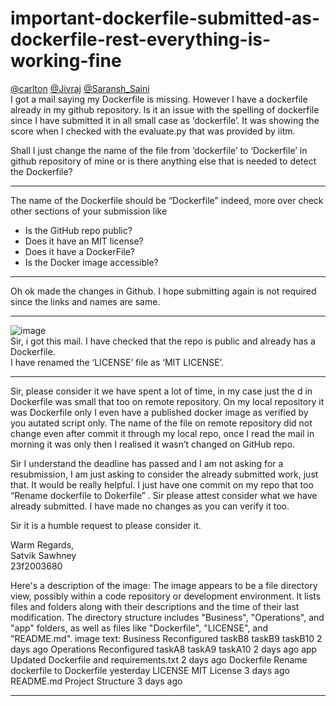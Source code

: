# important-dockerfile-submitted-as-dockerfile-rest-everything-is-working-fine

[@carlton](/u/carlton) [@Jivraj](/u/jivraj) [@Saransh\_Saini](/u/saransh_saini)  
I got a mail saying my Dockerfile is missing. However I have a dockerfile already in my github repository. Is it an issue with the spelling of dockerfile since I have submitted it in all small case as ‘dockerfile’. It was showing the score when I checked with the evaluate.py that was provided by iitm.

Shall I just change the name of the file from ‘dockerfile’ to ‘Dockerfile’ in github repository of mine or is there anything else that is needed to detect the Dockerfile?

---

The name of the Dockerfile should be “Dockerfile” indeed, more over check other sections of your submission like

* Is the GitHub repo public?
* Does it have an MIT license?
* Does it have a DockerFile?
* Is the Docker image accessible?

---

Oh ok made the changes in Github. I hope submitting again is not required since the links and names are same.

---

![image](https://europe1.discourse-cdn.com/flex013/uploads/iitm/original/3X/b/f/bf69a3cdef0ecdaeb2a38ccd8fa511d1f41a4312.png)  
Sir, i got this mail. I have checked that the repo is public and already has a Dockerfile.  
I have renamed the ‘LICENSE’ file as ‘MIT LICENSE’.

---

Sir, please consider it we have spent a lot of time, in my case just the d in Dockerfile was small that too on remote repository. On my local repository it was Dockerfile only I even have a published docker image as verified by you autated script only. The name of the file on remote repository did not change even after commit it through my local repo, once I read the mail in morning it was only then I realised it wasn’t changed on GitHub repo.

Sir I understand the deadline has passed and I am not asking for a resubmission, I am just asking to consider the already submitted work, just that. It would be really helpful. I just have one commit on my repo that too “Rename dockerfile to Dokerfile” . Sir please attest consider what we have already submitted. I have made no changes as you can verify it too.

Sir it is a humble request to please consider it.

Warm Regards,  
Satvik Sawhney  
23f2003680

Here's a description of the image:
The image appears to be a file directory view, possibly within a code repository or development environment. It lists files and folders along with their descriptions and the time of their last modification. The directory structure includes "Business", "Operations", and "app" folders, as well as files like "Dockerfile", "LICENSE", and "README.md".
image text: Business Reconfigured taskB8 taskB9 taskB10 2 days ago Operations Reconfigured taskA8 taskA9 taskA10 2 days ago app Updated Dockerfile and requirements.txt 2 days ago Dockerfile Rename dockerfile to Dockerfile yesterday LICENSE MIT License 3 days ago README.md Project Structure 3 days ago

---

